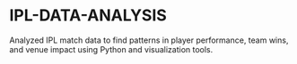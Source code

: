 # IPL-DATA-ANALYSIS
Analyzed IPL match data to find patterns in player performance, team wins, and venue impact using Python and visualization tools.
